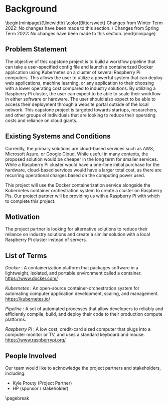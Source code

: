 # Background

\begin{minipage}{\linewidth}
  \color{Bittersweet}
  Changes from Winter Term 2022: No changes have been made to this section. \\
  Changes from Spring Term 2022: No changes have been made to this section.
\end{minipage}

## Problem Statement

The objective of this capstone project is to build a workflow pipeline that can take a user-specified config file and
launch a containerized Docker application using Kubernetes on a cluster of several Raspberry Pi computers. This allows
the user to utilize a powerful system that can deploy web applications, machine learning, or any application to their
choosing with a lower operating cost compared to industry solutions. By utilizing a Raspberry Pi cluster, the user can
expect to be able to scale their workflow in either software or hardware. The user should also expect to be able to
access their deployment through a website portal outside of the local network. This capstone project is targeted towards
startups, researchers, and other groups of individuals that are looking to reduce their operating costs and reliance on
cloud giants.

## Existing Systems and Conditions

Currently, the primary solutions are cloud-based services such as AWS, Microsoft Azure, or Google Cloud. While useful in
many contexts, the proposed solution would be cheaper in the long term for smaller services. While a Raspberry Pi
cluster would have a one-time initial purchase for the hardware, cloud-based services would have a larger total cost, as
there are recurring operational charges based on the computing power used.

This project will use the Docker containerization service alongside the Kubernetes container orchestration system to
create a cluster on Raspberry Pis. Our project partner will be providing us with a Raspberry Pi with which to complete
this project.

## Motivation

The project partner is looking for alternative solutions to reduce their reliance on industry solutions and create a
similar solution with a local Raspberry Pi cluster instead of servers.

## List of Terms

*Docker*
: A containerization platform that packages software in a lightweight, isolated, and portable environment called a
  container. <https://www.docker.com/>

*Kubernetes*
: An open-source container-orchestration system for automating computer application development, scaling, and
  management. <https://kubernetes.io/>

*Pipeline*
: A set of automated processes that allow developers to reliably and efficiently compile, build, and deploy their code
  to their production compute platforms.

*Raspberry Pi*
: A low cost, credit-card sized computer that plugs into a computer monitor or TV, and uses a standard keyboard and
  mouse. <https://www.raspberrypi.org/>

## People Involved

Our team would like to acknowledge the project partners and stakeholders, including:

- Kyle Prouty (Project Partner)
- HP (sponsor / stakeholder)

\pagebreak
